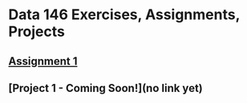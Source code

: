 # **Data 146 Exercises, Assignments, Projects**

## [Assignment 1](Assignment1.md)

## [Project 1 - Coming Soon!](no link yet)
